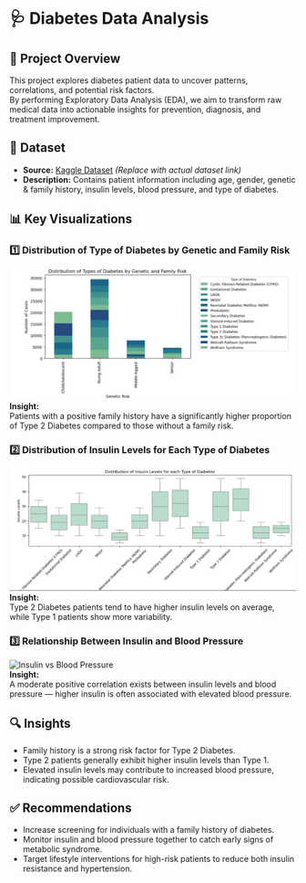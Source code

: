 # 🩺 Diabetes Data Analysis

## 📌 Project Overview
This project explores diabetes patient data to uncover patterns, correlations, and potential risk factors.  
By performing Exploratory Data Analysis (EDA), we aim to transform raw medical data into actionable insights for prevention, diagnosis, and treatment improvement.


## 📂 Dataset
- **Source:** [Kaggle Dataset](https://www.kaggle.com/datasets/ankitbatra1210/diabetes-dataset) *(Replace with actual dataset link)*
- **Description:** Contains patient information including age, gender, genetic & family history, insulin levels, blood pressure, and type of diabetes.


## 📊 Key Visualizations

### 1️⃣ Distribution of Type of Diabetes by Genetic and Family Risk
![Genetic Family Risk](https://github.com/Esraa-MOhamed7/Diabetes-EDA/blob/main/Distribution%20of%20Type%20of%20Diabetes%20by%20Genetic%20and%20Family%20Risks.png)  
**Insight:**  
Patients with a positive family history have a significantly higher proportion of Type 2 Diabetes compared to those without a family risk.


### 2️⃣ Distribution of Insulin Levels for Each Type of Diabetes
![Insulin Levels by Type](https://github.com/Esraa-MOhamed7/Diabetes-EDA/blob/main/Ditribution%20of%20Insulin%20Levels%20for%20each%20Type%20of%20Diabetes.png)  
**Insight:**  
Type 2 Diabetes patients tend to have higher insulin levels on average, while Type 1 patients show more variability.


### 3️⃣ Relationship Between Insulin and Blood Pressure
![Insulin vs Blood Pressure](images/insulin_vs_bp.png)  
**Insight:**  
A moderate positive correlation exists between insulin levels and blood pressure — higher insulin is often associated with elevated blood pressure.


## 🔍 Insights
- Family history is a strong risk factor for Type 2 Diabetes.
- Type 2 patients generally exhibit higher insulin levels than Type 1.
- Elevated insulin levels may contribute to increased blood pressure, indicating possible cardiovascular risk.


## ✅ Recommendations
- Increase screening for individuals with a family history of diabetes.
- Monitor insulin and blood pressure together to catch early signs of metabolic syndrome.
- Target lifestyle interventions for high-risk patients to reduce both insulin resistance and hypertension.



